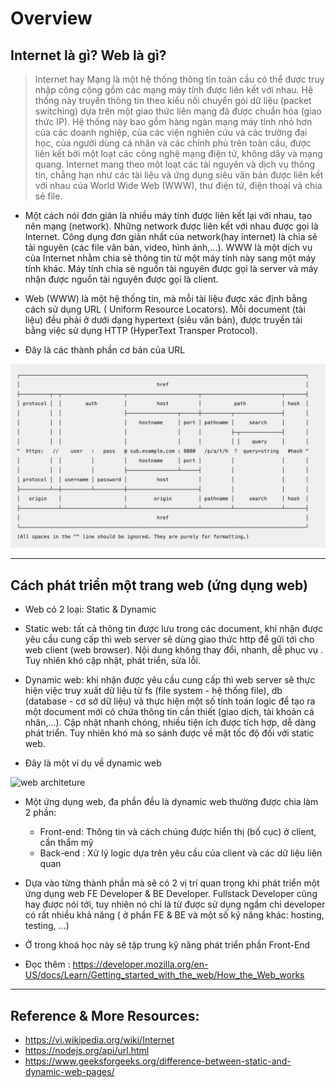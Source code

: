 # Overview
## Internet là gì? Web là gì? 

> Internet hay Mạng là một hệ thống thông tin toàn cầu có thể được truy nhập công cộng gồm các mạng máy tính được liên kết với nhau. Hệ thống này truyền thông tin theo kiểu nối chuyển gói dữ liệu (packet switching) dựa trên một giao thức liên mạng đã được chuẩn hóa (giao thức IP). Hệ thống này bao gồm hàng ngàn mạng máy tính nhỏ hơn của các doanh nghiệp, của các viện nghiên cứu và các trường đại học, của người dùng cá nhân và các chính phủ trên toàn cầu, được liên kết bởi một loạt các công nghệ mạng điện tử, không dây và mạng quang. Internet mang theo một loạt các tài nguyên và dịch vụ thông tin, chẳng hạn như các tài liệu và ứng dụng siêu văn bản được liên kết với nhau của World Wide Web (WWW), thư điện tử, điện thoại và chia sẻ file.

- Một cách nói đơn giản là nhiều máy tính được liên kết lại với nhau, tạo nên mạng (network). Những network được liên kết với nhau được gọi là Internet. Công dụng đơn giản nhất của network(hay internet) là chia sẻ tài nguyên (các file văn bản, video, hình ảnh,...). WWW là một dịch vụ của Internet nhằm chia sẻ thông tin từ một máy tính này sang một máy tính khác. Máy tính chia sẻ nguồn tài nguyên được gọi là server và máy nhận được nguồn tài nguyên được gọi là client.

- Web (WWW) là một hệ thống tin, mà mỗi tài liệu được xác định bằng cách sử dụng URL ( Uniform Resource Locators). Mỗi document (tài liệu) đều phải ở dưới dạng hypertext (siêu văn bản), được truyền tải bằng việc sử dụng HTTP (HyperText Transper Protocol).

- Đây là các thành phần cơ bản của URL
<img src="../sources/C4EJS/C4EJS-Lecture-1.1.png" alt="URL">

---

## Cách phát triển một trang web (ứng dụng web)
- Web có 2 loại: Static & Dynamic 
- Static web: tất cả thông tin được lưu trong các document, khi nhận được yêu cầu cung cấp thì web server sẽ dùng giao thức http để gửi tới cho web client (web browser). Nội dung không thay đổi, nhanh, dễ phục vụ . Tuy nhiên khó cập nhật, phát triển, sửa lỗi.

- Dynamic web: khi nhận được yêu cầu cung cấp thì web server sẽ thực hiện việc truy xuất dữ liệu từ fs (file system - hệ thống file), db (database - cơ sở dữ liệu) và thực hiện một số tính toán logic để tạo ra một document mới có chứa thông tin cần thiết (giao dịch, tài khoản cá nhân,...). Cập nhật nhanh chóng, nhiều tiện ích được tích hợp, dễ dàng phát triển. Tuy nhiên khó mà so sánh được về mặt tốc độ đối với static web.

- Đây là một ví dụ về dynamic web
<img src="https://reinvently.com/wp-content/uploads/2019/08/scheme.jpg" alt="web architeture">

- Một ứng dụng web, đa phần đều là dynamic web thường được chia làm 2 phần:
    - Front-end: Thông tin và cách chúng được hiển thị (bố cục) ở client, cần thẩm mỹ 
    - Back-end : Xử lý logic dựa trên yêu cầu của client và các dữ liệu liên quan

- Dựa vào từng thành phần mà sẽ có 2 vị trí quan trọng khi phát triển một ứng dụng web FE Developer & BE Developer. Fullstack Developer cũng hay được nói tới, tuy nhiên nó chỉ là từ được sử dụng ngầm chỉ developer có rất nhiều khả năng ( ở phần FE & BE và một số kỹ năng khác: hosting, testing, ...)

- Ở trong khoá học này sẽ tập trung kỹ năng phát triển phần Front-End
- Đọc thêm : https://developer.mozilla.org/en-US/docs/Learn/Getting_started_with_the_web/How_the_Web_works 

---

## Reference & More Resources: 
* https://vi.wikipedia.org/wiki/Internet
* https://nodejs.org/api/url.html
* https://www.geeksforgeeks.org/difference-between-static-and-dynamic-web-pages/